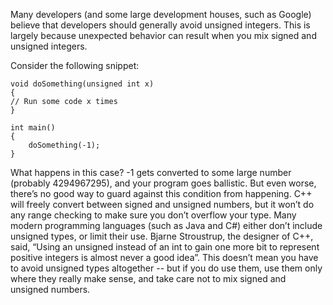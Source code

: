 Many developers (and some large development houses, such as Google) believe that developers should generally avoid unsigned integers.
This is largely because unexpected behavior can result when you mix signed and unsigned integers.

Consider the following snippet:


    void doSomething(unsigned int x)
    {
    // Run some code x times
    }
 
    int main()
    {
        doSomething(-1);
    }



What happens in this case? -1 gets converted to some large number (probably 4294967295), and your program goes ballistic.
But even worse, there’s no good way to guard against this condition from happening. C++ will freely convert between signed 
and unsigned numbers, but it won’t do any range checking to make sure you don’t overflow your type.
Many modern programming languages (such as Java and C#) either don’t include unsigned types, or limit their use. 
Bjarne Stroustrup, the designer of C++, said, “Using an unsigned instead of an int to gain one more bit to represent positive integers is 
almost never a good idea”.
This doesn’t mean you have to avoid unsigned types altogether -- but if you do use them, use them only where 
they really make sense, and take care not to mix signed and unsigned numbers.
